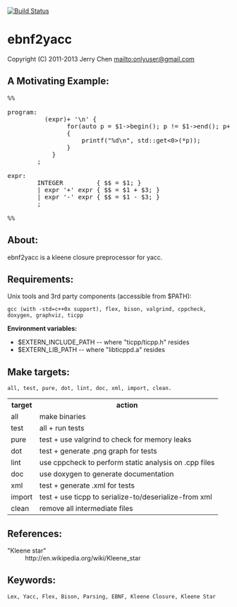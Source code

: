 [![Build Status](https://secure.travis-ci.org/onlyuser/ebnf2yacc.png)](http://travis-ci.org/onlyuser/ebnf2yacc)

ebnf2yacc
=========

Copyright (C) 2011-2013 Jerry Chen <mailto:onlyuser@gmail.com>

A Motivating Example:
---------------------

<pre>
%%

program:
          (expr)+ '\n' {
                for(auto p = $1->begin(); p != $1->end(); p++)
                {
                    printf("%d\n", std::get<0>(*p));
                }
            }
        ;

expr:
        INTEGER         { $$ = $1; }
        | expr '+' expr { $$ = $1 + $3; }
        | expr '-' expr { $$ = $1 - $3; }
        ;

%%
</pre>

About:
------

ebnf2yacc is a kleene closure preprocessor for yacc.

Requirements:
-------------

Unix tools and 3rd party components (accessible from $PATH):

    gcc (with -std=c++0x support), flex, bison, valgrind, cppcheck, doxygen, graphviz, ticpp

**Environment variables:**

* $EXTERN_INCLUDE_PATH -- where "ticpp/ticpp.h" resides
* $EXTERN_LIB_PATH     -- where "libticppd.a" resides

Make targets:
-------------

    all, test, pure, dot, lint, doc, xml, import, clean.

<table>
    <tr><th> target </th><th> action                                                </th></tr>
    <tr><td> all    </td><td> make binaries                                         </td></tr>
    <tr><td> test   </td><td> all + run tests                                       </td></tr>
    <tr><td> pure   </td><td> test + use valgrind to check for memory leaks         </td></tr>
    <tr><td> dot    </td><td> test + generate .png graph for tests                  </td></tr>
    <tr><td> lint   </td><td> use cppcheck to perform static analysis on .cpp files </td></tr>
    <tr><td> doc    </td><td> use doxygen to generate documentation                 </td></tr>
    <tr><td> xml    </td><td> test + generate .xml for tests                        </td></tr>
    <tr><td> import </td><td> test + use ticpp to serialize-to/deserialize-from xml </td></tr>
    <tr><td> clean  </td><td> remove all intermediate files                         </td></tr>
</table>

References:
-----------

<dl>
    <dt>"Kleene star"</dt>
    <dd>http://en.wikipedia.org/wiki/Kleene_star</dd>
</dl>

Keywords:
---------

    Lex, Yacc, Flex, Bison, Parsing, EBNF, Kleene Closure, Kleene Star
